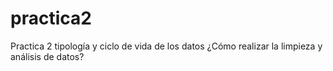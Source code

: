# practica2
Practica 2 tipología y ciclo de vida de los datos  ¿Cómo realizar la limpieza y análisis de datos?

